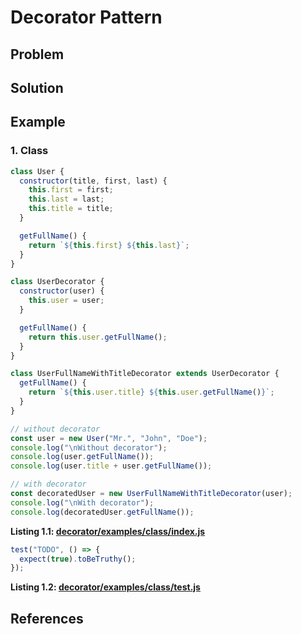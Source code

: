 # Decorator Pattern
>

## Problem

## Solution

## Example

### 1. Class
```javascript
class User {
  constructor(title, first, last) {
    this.first = first;
    this.last = last;
    this.title = title;
  }

  getFullName() {
    return `${this.first} ${this.last}`;
  }
}

class UserDecorator {
  constructor(user) {
    this.user = user;
  }

  getFullName() {
    return this.user.getFullName();
  }
}

class UserFullNameWithTitleDecorator extends UserDecorator {
  getFullName() {
    return `${this.user.title} ${this.user.getFullName()}`;
  }
}

// without decorator
const user = new User("Mr.", "John", "Doe");
console.log("\nWithout decorator");
console.log(user.getFullName());
console.log(user.title + user.getFullName());

// with decorator
const decoratedUser = new UserFullNameWithTitleDecorator(user);
console.log("\nWith decorator");
console.log(decoratedUser.getFullName());

```
__Listing 1.1: [decorator/examples/class/index.js](https://github.com/patternsandbox/javascript/blob/main/patterns/decorator/examples/class/index.js)__
```javascript
test("TODO", () => {
  expect(true).toBeTruthy();
});

```
__Listing 1.2: [decorator/examples/class/test.js](https://github.com/patternsandbox/javascript/blob/main/patterns/decorator/examples/class/test.js)__

## References


